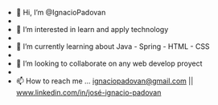 - 👋 Hi, I’m @IgnacioPadovan
- 
- 👀 I’m interested in learn and apply technology
- 
- 🌱 I’m currently learning about Java - Spring - HTML - CSS
- 
- 💞️ I’m looking to collaborate on any web develop proyect 
- 
- 📫 How to reach me ... ignaciopadovan@gmail.com || www.linkedin.com/in/josé-ignacio-padovan



<!---
IgnacioPadovan/IgnacioPadovan is a ✨ special ✨ repository because its `README.md` (this file) appears on your GitHub profile.
You can click the Preview link to take a look at your changes.
--->

